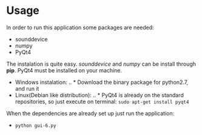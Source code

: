 # Usage

In order to run this application some packages are needed: 
* sounddevice
* numpy
* PyQt4

The instalation is quite easy. _sounddevice_ and _numpy_ can be install through **pip**. PyQt4 must be installed on your machine. 

* Windows instalation:
.. * Download the binary package for python2.7, and run it
* Linux(Debian like distribution):
.. * PyQt4 is already on the standard repositories, so just execute on terminal: `sudo apt-get install pyqt4`

When the dependencies are already set up just run the application: 

* `python gui-6.py`
